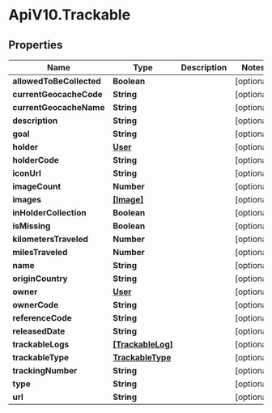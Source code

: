 # ApiV10.Trackable

## Properties

Name | Type | Description | Notes
------------ | ------------- | ------------- | -------------
**allowedToBeCollected** | **Boolean** |  | [optional] 
**currentGeocacheCode** | **String** |  | [optional] 
**currentGeocacheName** | **String** |  | [optional] 
**description** | **String** |  | [optional] 
**goal** | **String** |  | [optional] 
**holder** | [**User**](User.md) |  | [optional] 
**holderCode** | **String** |  | [optional] 
**iconUrl** | **String** |  | [optional] 
**imageCount** | **Number** |  | [optional] 
**images** | [**[Image]**](Image.md) |  | [optional] 
**inHolderCollection** | **Boolean** |  | [optional] 
**isMissing** | **Boolean** |  | [optional] 
**kilometersTraveled** | **Number** |  | [optional] 
**milesTraveled** | **Number** |  | [optional] 
**name** | **String** |  | [optional] 
**originCountry** | **String** |  | [optional] 
**owner** | [**User**](User.md) |  | [optional] 
**ownerCode** | **String** |  | [optional] 
**referenceCode** | **String** |  | [optional] 
**releasedDate** | **String** |  | [optional] 
**trackableLogs** | [**[TrackableLog]**](TrackableLog.md) |  | [optional] 
**trackableType** | [**TrackableType**](TrackableType.md) |  | [optional] 
**trackingNumber** | **String** |  | [optional] 
**type** | **String** |  | [optional] 
**url** | **String** |  | [optional] 


